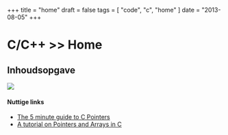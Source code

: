 +++
title = "home"
draft = false
tags = [
    "code",
    "c",
    "home"
]
date = "2013-08-05"
+++
# C/C++ >> Home 

## Inhoudsopgave 

<img style='' src='/img/indexmenu>.|js navbar nocookie'>

#### Nuttige links 

  * [The 5 minute guide to C Pointers](http://denniskubes.com/2012/08/16/the-5-minute-guide-to-c-pointers/)
  * [A tutorial on Pointers and Arrays in C](http://pw1.netcom.com/~tjensen/ptr/pointers.htm)